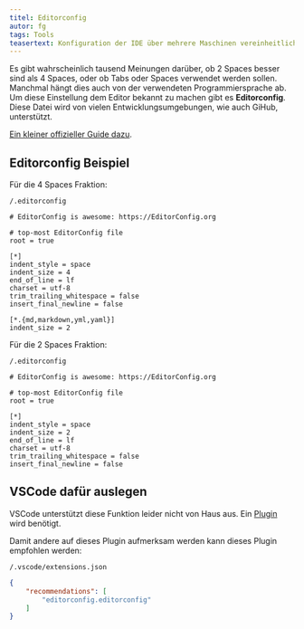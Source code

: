 ```yaml
---
titel: Editorconfig
autor: fg
tags: Tools
teasertext: Konfiguration der IDE über mehrere Maschinen vereinheitlichen
---
```


Es gibt wahrscheinlich tausend Meinungen darüber, ob 2 Spaces besser sind als 4 Spaces, oder ob Tabs oder Spaces verwendet werden sollen. Manchmal hängt dies auch von der verwendeten Programmiersprache ab. Um diese Einstellung dem Editor bekannt zu machen gibt es **Editorconfig**. Diese Datei wird von vielen Entwicklungsumgebungen, wie auch GiHub, unterstützt.

[Ein kleiner offizieller Guide dazu](https://editorconfig.org/).

## Editorconfig Beispiel

Für die 4 Spaces Fraktion:

`/.editorconfig`

```editorconfig
# EditorConfig is awesome: https://EditorConfig.org

# top-most EditorConfig file
root = true

[*]
indent_style = space
indent_size = 4
end_of_line = lf
charset = utf-8
trim_trailing_whitespace = false
insert_final_newline = false

[*.{md,markdown,yml,yaml}]
indent_size = 2
```

Für die 2 Spaces Fraktion:

`/.editorconfig`

```editorconfig
# EditorConfig is awesome: https://EditorConfig.org

# top-most EditorConfig file
root = true

[*]
indent_style = space
indent_size = 2
end_of_line = lf
charset = utf-8
trim_trailing_whitespace = false
insert_final_newline = false
```


## VSCode dafür auslegen
VSCode unterstützt diese Funktion leider nicht von Haus aus. Ein [Plugin](https://marketplace.visualstudio.com/items?itemName=EditorConfig.EditorConfig) wird benötigt.

Damit andere auf dieses Plugin aufmerksam werden kann dieses Plugin empfohlen werden:

`/.vscode/extensions.json`

```json
{
    "recommendations": [
        "editorconfig.editorconfig"
    ]
}
```
